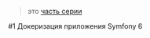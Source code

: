 > это [часть серии](https://medium.com/@dotcom.software/serving-resized-s3-images-on-the-fly-2ed98e10bf3a)



#1 Докеризация приложения Symfony 6


